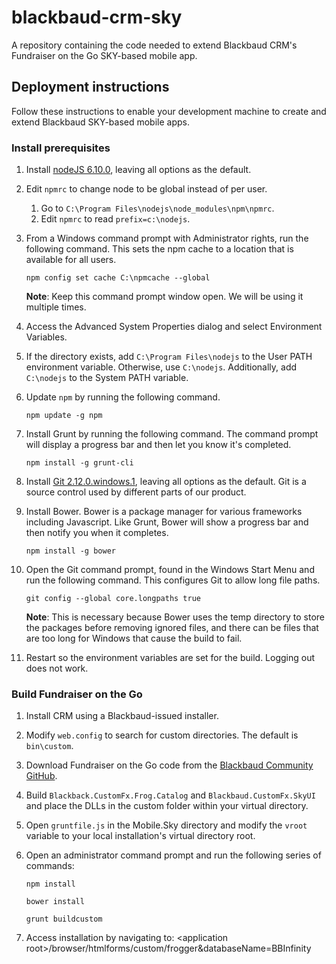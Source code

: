 # blackbaud-crm-sky
A repository containing the code needed to extend Blackbaud CRM's Fundraiser on the Go SKY-based mobile app.

## Deployment instructions

Follow these instructions to enable your development machine to create and extend Blackbaud SKY-based mobile apps.

### Install prerequisites

1. Install [nodeJS 6.10.0](https://nodejs.org/dist/v6.10.0/), leaving all options as the default.
2. Edit `npmrc` to change node to be global instead of per user.
    1. Go to `C:\Program Files\nodejs\node_modules\npm\npmrc`.
    2. Edit `npmrc` to read `prefix=c:\nodejs`.
3. From a Windows command prompt with Administrator rights, run the following command. This sets the npm cache to a location that is available for all users.

    `npm config set cache C:\npmcache --global`

    **Note**: Keep this command prompt window open. We will be using it multiple times.

4. Access the Advanced System Properties dialog and select Environment Variables.
5. If the directory exists, add `C:\Program Files\nodejs` to the User PATH environment variable. Otherwise, use `C:\nodejs`. Additionally, add `C:\nodejs` to the System PATH variable.
6. Update `npm` by running the following command.

    `npm update -g npm`

7. Install Grunt by running the following command. The command prompt will display a progress bar and then let you know it's completed.

    `npm install -g grunt-cli`

8. Install [Git 2.12.0.windows.1](https://github.com/git-for-windows/git/releases/tag/v2.12.0.windows.1), leaving all options as the default. Git is a source control used by different parts of our product.
9. Install Bower. Bower is a package manager for various frameworks including Javascript. Like Grunt, Bower will show a progress bar and then notify you when it completes.

    `npm install -g bower`

10. Open the Git command prompt, found in the Windows Start Menu and run the following command. This configures Git to allow long file paths.

    `git config --global core.longpaths true`

    **Note**: This is necessary because Bower uses the temp directory to store the packages before removing ignored files, and there can be files that are too long for Windows that cause the build to fail.

11. Restart so the environment variables are set for the build. Logging out does not work.

### Build Fundraiser on the Go

1. Install CRM using a Blackbaud-issued installer.
2. Modify `web.config` to search for custom directories. The default is `bin\custom`.
3. Download Fundraiser on the Go code from the [Blackbaud Community GitHub](https://github.com/blackbaud-community/Blackbaud-CRM-SKY).
4. Build `Blackback.CustomFx.Frog.Catalog` and `Blackbaud.CustomFx.SkyUI` and place the DLLs in the custom folder within your virtual directory.
5. Open `gruntfile.js` in the Mobile.Sky directory and modify the `vroot` variable to your local installation's virtual directory root.
6. Open an administrator command prompt and run the following series of commands:

    `npm install`

    `bower install`
    
    `grunt buildcustom`

7. Access installation by navigating to: &#60;application root&#62;/browser/htmlforms/custom/frogger&databaseName=BBInfinity